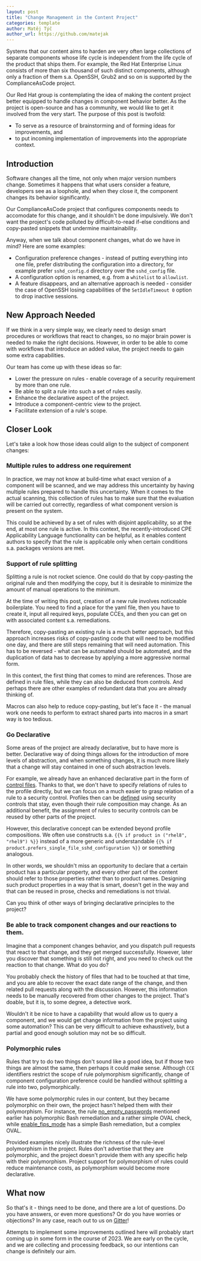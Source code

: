 ```yaml
---
layout: post
title: "Change Management in the Content Project"
categories: template
author: Matěj Týč
author_url: https://github.com/matejak
---
```


Systems that our content aims to harden are very often large collections of separate components whose life cycle is independent from the life cycle of the product that ships them.
For example, the Red Hat Enterprise Linux consists of more than six thousand of such distinct components, although only a fraction of them s.a. OpenSSH, Grub2 and so on is supported by the ComplianceAsCode project.

Our Red Hat group is contemplating the idea of making the content project better equipped to handle changes in component behavior better.
As the project is open-source and has a community, we would like to get it involved from the very start.
The purpose of this post is twofold:

- To serve as a resource of brainstorming and of forming ideas for improvements, and
- to put incoming implementation of improvements into the appropriate context.


## Introduction

Software changes all the time, not only when major version numbers change.
Sometimes it happens that what users consider a feature, developers see as a loophole, and when they close it, the component changes its behavior significantly.

Our ComplianceAsCode project that configures components needs to accomodate for this change, and it shouldn't be done impulsively.
We don't want the project's code polluted by difficult-to-read if-else conditions and copy-pasted snippets that undermine maintainability.

Anyway, when we talk about component changes, what do we have in mind?
Here are some examples:

- Configuration preference changes - instead of putting everything into one file, prefer distributing the configuration into a directory, for example prefer `sshd_config.d` directory over the `sshd_config` file.
- A configuration option is renamed, e.g. from a `whitelist` to `allowlist`.
- A feature disappears, and an alternative approach is needed - consider the case of OpenSSH losing capabilities of the `SetIdleTimeout 0` option to drop inactive sessions.


## New Approach Needed

If we think in a very simple way, we clearly need to design smart procedures or workflows that react to changes, so no major brain power is needed to make the right decisions.
However, in order to be able to come with workflows that introduce an added value, the project needs to gain some extra capabilities.

Our team has come up with these ideas so far:

- Lower the pressure on rules - enable coverage of a security requirement by more than one rule.
- Be able to split a rule into such a set of rules easily.
- Enhance the declarative aspect of the project.
- Introduce a component-centric view to the project.
- Facilitate extension of a rule's scope.


## Closer Look

Let's take a look how those ideas could align to the subject of component changes:

### Multiple rules to address one requirement

In practice, we may not know at build-time what exact version of a component will be scanned, and we may address this uncertainty by having multiple rules prepared to handle this uncertainty.
When it comes to the actual scanning, this collection of rules has to make sure that the evaluation will be carried out correctly, regardless of what component version is present on the system.

This could be achieved by a set of rules with disjoint applicability, so at the end, at most one rule is active.
In this context, the recently-introduced CPE Applicability Language functionality can be helpful, as it enables content authors to specify that the rule is applicable only when certain conditions s.a. packages versions are met.


### Support of rule splitting 

Splitting a rule is not rocket science.
One could do that by copy-pasting the original rule and then modifying the copy, but it is desirable to minimize the amount of manual operations to the minimum.

At the time of writing this post, creation of a new rule involves noticeable boilerplate.
You need to find a place for the yaml file, then you have to create it, input all required keys, populate CCEs, and then you can get on with associated content s.a. remediations.

Therefore, copy-pasting an existing rule is a much better approach, but this approach increases risks of copy-pasting code that will need to be modified one day, and there are still steps remaining that will need automation.
This has to be reversed - what can be automated should be automated, and the duplication of data has to decrease by applying a more aggressive normal form.

In this context, the first thing that comes to mind are references.
Those are defined in rule files, while they can also be deduced from controls.
And perhaps there are other examples of redundant data that you are already thinking of.

Macros can also help to reduce copy-pasting, but let's face it - the manual work one needs to perform to extract shared parts into macros in a smart way is too tedious.


### Go Declarative

Some areas of the project are already declarative, but to have more is better.
Declarative way of doing things allows for the introduction of more levels of abstraction, and when something changes, it is much more likely that a change will stay contained in one of such abstraction levels.

For example, we already have an enhanced declarative part in the form of [control files](https://github.com/ComplianceAsCode/content/tree/master/controls).
Thanks to that, we don't have to specify relations of rules to the profile directly, but we can focus on a much easier to grasp relation of a rule to a security control.
Profiles then can be [defined](https://github.com/ComplianceAsCode/content/blob/master/products/rhel8/profiles/cis_workstation_l2.profile) using security controls that stay, even though their rule composition may change.
As an additional benefit, the assignment of rules to security controls can be reused by other parts of the project.

However, this declarative concept can be extended beyond profile compositions.
We often use constructs s.a. `{{% if product in ("rhel8", "rhel9") %}}` instead of a more generic and understandable `{{% if product.prefers_single_file_sshd_configuration %}}` or something analogous.

In other words, we shouldn't miss an opportunity to declare that a certain product has a particular property, and every other part of the content should refer to those properties rather than to product names.
Designing such product properties in a way that is smart, doesn't get in the way and that can be reused in prose, checks and remediations is not trivial.

Can you think of other ways of bringing declarative principles to the project?


###  Be able to track component changes and our reactions to them.

Imagine that a component changes behavior, and you dispatch pull requests that react to that change, and they get merged successfully.
However, later you discover that something is still not right, and you need to check out the reaction to that change.
What do you do?

You probably check the history of files that had to be touched at that time, and you are able to recover the exact date range of the change, and then related pull requests along with the discussion.
However, this information needs to be manually recovered from other changes to the project.
That's doable, but it is, to some degree, a detective work.

Wouldn't it be nice to have a capability that would allow us to query a component, and we would get change information from the project using some automation?
This can be very difficult to achieve exhaustively, but a partial and good enough solution may not be so difficult.


###  Polymorphic rules

Rules that try to do two things don't sound like a good idea, but if those two things are almost the same, then perhaps it could make sense.
Although `CCE` identifiers restrict the scope of rule polymorphism significantly, change of component configuration preference could be handled without splitting a rule into two, polymorphically.

We have some polymorphic rules in our content, but they became polymorphic on their own, the project hasn't helped them with their polymorphism.
For instance, the rule [no_empty_passwords](https://github.com/ComplianceAsCode/content/tree/master/linux_os/guide/system/accounts/accounts-restrictions/password_storage/no_empty_passwords) mentioned earlier has polymorphic Bash remediation and a rather simple OVAL check, while [enable_fips_mode](https://github.com/ComplianceAsCode/content/tree/master/linux_os/guide/system/software/integrity/fips/enable_fips_mode) has a simple Bash remediation, but a complex OVAL.

Provided examples nicely illustrate the richness of the rule-level polymorphism in the project.
Rules don't advertise that they are polymorphic, and the project doesn't provide them with any specific help with their polymorphism.
Project support for polymorphism of rules could reduce maintenance costs, as polymorphism would become more declarative.


## What now

So that's it - things need to be done, and there are a lot of questions.
Do you have answers, or even more questions?
Or do you have worries or objections?
In any case, reach out to us on [Gitter](https://app.gitter.im/#/room/#Compliance-As-Code-The_content:gitter.im)!

Attempts to implement some improvements outlined here will probably start coming up in some form in the course of 2023.
We are early on the cycle, and we are collecting and processing feedback, so our intentions can change is definitely our aim.
